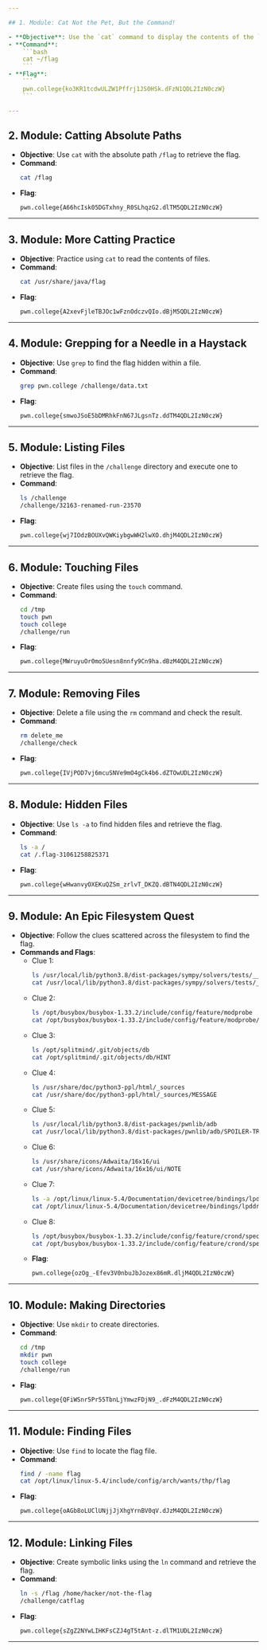 ```yaml
---

## 1. Module: Cat Not the Pet, But the Command!

- **Objective**: Use the `cat` command to display the contents of the `~/flag` file.
- **Command**:
    ```bash
    cat ~/flag
    ```
- **Flag**:
    ```
    pwn.college{ko3KR1tcdwULZW1Pffrj1JS0HSk.dFzN1QDL2IzN0czW}
    ```

---
```


## 2. Module: Catting Absolute Paths

- **Objective**: Use `cat` with the absolute path `/flag` to retrieve the flag.
- **Command**:
    ```bash
    cat /flag
    ```
- **Flag**:
    ```
    pwn.college{A66hcIsk05DGTxhny_R0SLhqzG2.dlTM5QDL2IzN0czW}
    ```

---

## 3. Module: More Catting Practice

- **Objective**: Practice using `cat` to read the contents of files.
- **Command**:
    ```bash
    cat /usr/share/java/flag
    ```
- **Flag**:
    ```
    pwn.college{A2xevFjleTBJOc1wFznOdczvQIo.dBjM5QDL2IzN0czW}
    ```

---

## 4. Module: Grepping for a Needle in a Haystack

- **Objective**: Use `grep` to find the flag hidden within a file.
- **Command**:
    ```bash
    grep pwn.college /challenge/data.txt
    ```
- **Flag**:
    ```
    pwn.college{smwoJSoE5bDMRhkFnN67JLgsnTz.ddTM4QDL2IzN0czW}
    ```

---

## 5. Module: Listing Files

- **Objective**: List files in the `/challenge` directory and execute one to retrieve the flag.
- **Command**:
    ```bash
    ls /challenge
    /challenge/32163-renamed-run-23570
    ```
- **Flag**:
    ```
    pwn.college{wj7IOdzBOUXvQWKiybgwWH2lwXO.dhjM4QDL2IzN0czW}
    ```

---

## 6. Module: Touching Files

- **Objective**: Create files using the `touch` command.
- **Command**:
    ```bash
    cd /tmp
    touch pwn
    touch college
    /challenge/run
    ```
- **Flag**:
    ```
    pwn.college{MWruyuOr0mo5Uesn8nnfy9Cn9ha.dBzM4QDL2IzN0czW}
    ```

---

## 7. Module: Removing Files

- **Objective**: Delete a file using the `rm` command and check the result.
- **Command**:
    ```bash
    rm delete_me
    /challenge/check
    ```
- **Flag**:
    ```
    pwn.college{IVjPOD7vj6mcuSNVe9mO4gCk4b6.dZTOwUDL2IzN0czW}
    ```

---

## 8. Module: Hidden Files

- **Objective**: Use `ls -a` to find hidden files and retrieve the flag.
- **Command**:
    ```bash
    ls -a /
    cat /.flag-31061258825371
    ```
- **Flag**:
    ```
    pwn.college{wHwanvyOXEKuQZSm_zrlvT_DKZQ.dBTN4QDL2IzN0czW}
    ```

---

## 9. Module: An Epic Filesystem Quest

- **Objective**: Follow the clues scattered across the filesystem to find the flag.
- **Commands and Flags**:
    - Clue 1:
        ```bash
        ls /usr/local/lib/python3.8/dist-packages/sympy/solvers/tests/__pycache__
        cat /usr/local/lib/python3.8/dist-packages/sympy/solvers/tests/__pycache__/REVELATION-TRAPPED
        ```
    - Clue 2:
        ```bash
        ls /opt/busybox/busybox-1.33.2/include/config/feature/modprobe
        cat /opt/busybox/busybox-1.33.2/include/config/feature/modprobe/TIP-TRAPPED
        ```
    - Clue 3:
        ```bash
        ls /opt/splitmind/.git/objects/db
        cat /opt/splitmind/.git/objects/db/HINT
        ```
    - Clue 4:
        ```bash
        ls /usr/share/doc/python3-ppl/html/_sources
        cat /usr/share/doc/python3-ppl/html/_sources/MESSAGE
        ```
    - Clue 5:
        ```bash
        ls /usr/local/lib/python3.8/dist-packages/pwnlib/adb
        cat /usr/local/lib/python3.8/dist-packages/pwnlib/adb/SPOILER-TRAPPED
        ```
    - Clue 6:
        ```bash
        ls /usr/share/icons/Adwaita/16x16/ui
        cat /usr/share/icons/Adwaita/16x16/ui/NOTE
        ```
    - Clue 7:
        ```bash
        ls -a /opt/linux/linux-5.4/Documentation/devicetree/bindings/lpddr2
        cat /opt/linux/linux-5.4/Documentation/devicetree/bindings/lpddr2/.ALERT
        ```
    - Clue 8:
        ```bash
        ls /opt/busybox/busybox-1.33.2/include/config/feature/crond/special
        cat /opt/busybox/busybox-1.33.2/include/config/feature/crond/special/CLUE
        ```
    - **Flag**:
        ```
        pwn.college{ozOg_-Efev3V0nbuJbJozex86mR.dljM4QDL2IzN0czW}
        ```

---

## 10. Module: Making Directories

- **Objective**: Use `mkdir` to create directories.
- **Command**:
    ```bash
    cd /tmp
    mkdir pwn
    touch college
    /challenge/run
    ```
- **Flag**:
    ```
    pwn.college{QFiWSnr5Pr55TbnLjYmwzFDjN9_.dFzM4QDL2IzN0czW}
    ```

---

## 11. Module: Finding Files

- **Objective**: Use `find` to locate the flag file.
- **Command**:
    ```bash
    find / -name flag
    cat /opt/linux/linux-5.4/include/config/arch/wants/thp/flag
    ```
- **Flag**:
    ```
    pwn.college{oAGb8oLUClUNjjJjXhgYrnBV0qV.dJzM4QDL2IzN0czW}
    ```

---

## 12. Module: Linking Files

- **Objective**: Create symbolic links using the `ln` command and retrieve the flag.
- **Command**:
    ```bash
    ln -s /flag /home/hacker/not-the-flag
    /challenge/catflag
    ```
- **Flag**:
    ```
    pwn.college{sZgZ2NYwLIHKFsCZJ4gT5tAnt-z.dlTM1UDL2IzN0czW}
    ```

---
